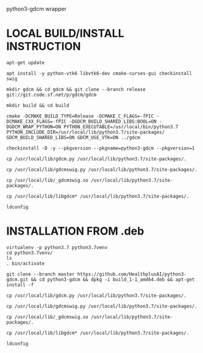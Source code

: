 python3-gdcm wrapper

# LOCAL BUILD/INSTALL INSTRUCTION

`apt-get update`

`apt install -y python-vtk6 libvtk6-dev cmake-curses-gui checkinstall swig`

`mkdir gdcm && cd gdcm && git clone --branch release git://git.code.sf.net/p/gdcm/gdcm`

`mkdir build && cd build`

`cmake -DCMAKE_BUILD_TYPE=Release -DCMAKE_C_FLAGS=-fPIC -DCMAKE_CXX_FLAGS=-fPIC -DGDCM_BUILD_SHARED_LIBS:BOOL=ON -DGDCM_WRAP_PYTHON=ON PYTHON_EXECUTABLE=/usr/local/bin/python3.7 PYTHON_INCLUDE_DIR=/usr/local/lib/python3.7/site-packages/ GDCM_BUILD_SHARED_LIBS=ON GDCM_USE_VTK=ON ../gdcm`

`checkinstall -D -y --pkgversion --pkgname=python3-gdcm --pkgversion=1`



`cp /usr/local/lib/gdcm.py /usr/local/lib/python3.7/site-packages/.`

`cp /usr/local/lib/gdcmswig.py /usr/local/lib/python3.7/site-packages/.`

`cp /usr/local/lib/_gdcmswig.so /usr/local/lib/python3.7/site-packages/.`

`cp /usr/local/lib/libgdcm* /usr/local/lib/python3.7/site-packages/.`

`ldconfig`

# INSTALLATION FROM .deb

```sudo apt-get install python3.7-dev libpython3.7-dev
virtualenv -p python3.7 python3.7venv
cd python3.7venv/
ls
. bin/activate

git clone --branch master https://github.com/HealthplusAI/python3-gdcm.git && cd python3-gdcm && dpkg -i build_1-1_amd64.deb && apt-get install -f

cp /usr/local/lib/gdcm.py /usr/local/lib/python3.7/site-packages/.

cp /usr/local/lib/gdcmswig.py /usr/local/lib/python3.7/site-packages/.

cp /usr/local/lib/_gdcmswig.so /usr/local/lib/python3.7/site-packages/.

cp /usr/local/lib/libgdcm* /usr/local/lib/python3.7/site-packages/.

ldconfig
```

